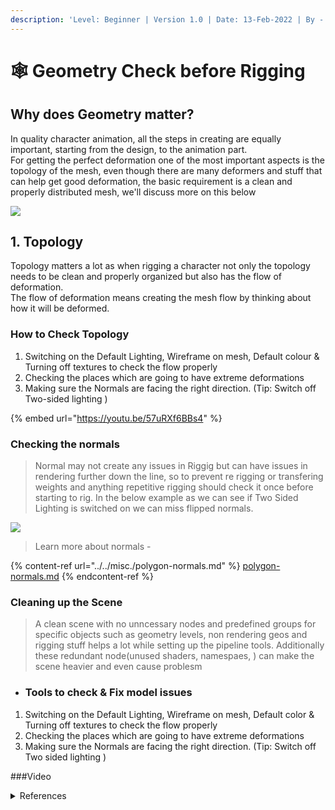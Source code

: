 ```yaml
---
description: 'Level: Beginner | Version 1.0 | Date: 13-Feb-2022 | By - Himanshi Ahuja'
---
```


# 🕸 Geometry Check before Rigging

## Why does Geometry matter?

In quality character animation, all the steps in creating are equally important, starting from the design, to the animation part. \
For getting the perfect deformation one of the most important aspects is the topology of the mesh, even though there are many deformers and stuff that can help get good deformation, the basic requirement is a clean and properly distributed mesh, we'll discuss more on this below

![](../../.gitbook/assets/maya\_bHaTNPipgX.gif)

## 1. Topology

Topology matters a lot as when rigging a character not only the topology needs to be clean and properly organized but also has the flow of deformation.\
The flow of deformation means creating the mesh flow by thinking about how it will be deformed.

### How to Check Topology

1. Switching on the Default Lighting, Wireframe on mesh, Default colour & Turning off textures to check the flow properly
2. Checking the places which are going to have extreme deformations&#x20;
3. Making sure the Normals are facing the right direction. (Tip: Switch off Two-sided lighting )

{% embed url="https://youtu.be/57uRXf6BBs4" %}

### Checking the normals&#x20;

> Normal may not create any issues in Riggig but can have issues in rendering further down the line, so to prevent re rigging or transfering weights and anything repetitive rigging should check it once before starting to rig. In the below example as we can see if Two Sided Lighting is switched on we can miss flipped normals.

![](../../.gitbook/assets/maya\_u6YPHrsfXk.gif)

> Learn more about normals -

{% content-ref url="../../misc./polygon-normals.md" %}
[polygon-normals.md](../../misc./polygon-normals.md)
{% endcontent-ref %}

### Cleaning up the Scene&#x20;

> A clean scene with no unncessary nodes and predefined groups for specific objects such as geometry levels, non rendering geos and rigging stuff helps a lot while setting up the pipeline tools. Additionally these redundant node(unused shaders, namespaes, ) can make the scene heavier and even cause problesm

* ### Tools to check & Fix model issues

1. Switching on the Default Lighting, Wireframe on mesh, Default color & Turning off textures to check the flow properly
2. Checking the places which are going to have extreme deformations&#x20;
3. Making sure the Normals are facing the right direction. (Tip: Switch off Two sided lighting )

\###Video









<details>

<summary>References </summary>

[https://sketchfab.com/3d-models/base-mesh-01-7fd03337ae85486192094b506722375c](https://sketchfab.com/3d-models/base-mesh-01-7fd03337ae85486192094b506722375c)

</details>
